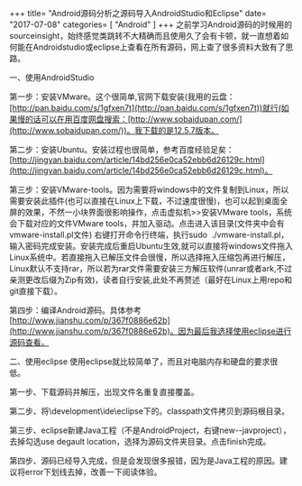 +++
title= "Android源码分析之源码导入AndroidStudio和Eclipse"
date= "2017-07-08"
categories= [ "Android" ]
+++
之前学习Android源码的时候用的sourceinsight，始终感觉类跳转不大精确而且使用久了会有卡顿，就一直想着如何能在Androidstudio或eclipse上查看在所有源码，网上查了很多资料大致有了思路。

一、使用AndroidStudio

第一步：安装VMware。这个很简单,官网下载安装(我用的云盘：[http://pan.baidu.com/s/1gfxen7t](http://pan.baidu.com/s/1gfxen7t))就行(如果慢的话可以在用百度网盘搜索：[http://www.sobaidupan.com/](http://www.sobaidupan.com/))。我下载的是12.5.7版本。

第二步：安装Ubuntu。安装过程也很简单，参考百度经验足矣：[http://jingyan.baidu.com/article/14bd256e0ca52ebb6d26129c.html](http://jingyan.baidu.com/article/14bd256e0ca52ebb6d26129c.html)。

第三步：安装VMware-tools。因为需要将windows中的文件复制到Linux，所以需要安装此插件(也可以直接在Linux上下载，不过速度很慢)，也可以起到桌面全屏的效果，不然一小块界面很影响操作，点击虚拟机>>安装VMware tools，系统会下载对应的文件VMware tools，并加入驱动。点击进入该目录(文件夹中会有vmware-install.pl文件) 右键打开命令行终端，执行sudo  ./vmware-install.pl，输入密码完成安装。安装完成后重启Ubuntu生效,就可以直接将windows文件拖入Linux系统中。若直接拖入已解压文件会很慢，所以选择拖入压缩包再进行解压，Linux默认不支持rar，所以若为rar文件需要安装三方解压软件(unrar或者ark,不过亲测更改后缀为Zip有效)，读者自行安装,此处不再赘述（最好在Linux上用repo和git直接下载）。

第四步：编译Android源码。具体参考[http://www.jianshu.com/p/367f0886e62b](http://www.jianshu.com/p/367f0886e62b)。因为最后我选择使用eclipse进行源码查看。

二、使用eclipse
使用eclipse就比较简单了，而且对电脑内存和硬盘的要求很低。

第一步、下载源码并解压，出现文件名重复直接覆盖。

第二步、将\development\ide\eclipse下的。classpath文件拷贝到源码根目录。

第三步、eclipse新建Java工程（不是AndroidProject，右键new--javproject），去掉勾选use degault location，选择为源码文件夹目录。点击finish完成。

第四步、源码已经导入完成，但是会发现很多报错，因为是Java工程的原因。建议将error下划线去掉，改善一下阅读体验。
